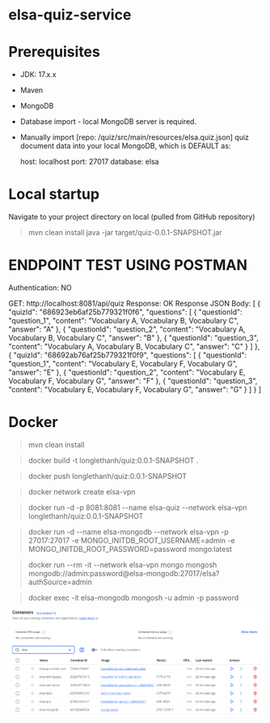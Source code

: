 # elsa-quiz-service

# Prerequisites 

- JDK: 17.x.x
- Maven
- MongoDB

- Database import - local MongoDB server is required.
- Manually import [repo: /quiz/src/main/resources/elsa.quiz.json] quiz document data into your local MongoDB,
which is DEFAULT as:

  host:       localhost 
  port:       27017
  database:   elsa

# Local startup

Navigate to your project directory on local (pulled from GitHub repository)

> mvn clean install
> java -jar target/quiz-0.0.1-SNAPSHOT.jar
>

# ENDPOINT TEST USING POSTMAN

Authentication: NO

GET: http://localhost:8081/api/quiz
Response: OK
Response JSON Body:
  [
    {
      "quizId": "686923eb6af25b779321f0f6",
      "questions": [
        {
          "questionId": "question_1",
          "content": "Vocabulary A, Vocabulary B, Vocabulary C",
          "answer": "A"
        },
        {
          "questionId": "question_2",
          "content": "Vocabulary A, Vocabulary B, Vocabulary C",
          "answer": "B"
        },
        {
          "questionId": "question_3",
          "content": "Vocabulary A, Vocabulary B, Vocabulary C",
          "answer": "C"
        }
      ]
    },
    {
      "quizId": "68692ab76af25b779321f0f9",
      "questions": [
        {
          "questionId": "question_1",
          "content": "Vocabulary E, Vocabulary F, Vocabulary G",
          "answer": "E"
        },
        {
          "questionId": "question_2",
          "content": "Vocabulary E, Vocabulary F, Vocabulary G",
          "answer": "F"
        },
        {
          "questionId": "question_3",
          "content": "Vocabulary E, Vocabulary F, Vocabulary G",
          "answer": "G"
        }
      ]
    }
  ]

# Docker

> mvn clean install

> docker build -t longlethanh/quiz:0.0.1-SNAPSHOT .

> docker push longlethanh/quiz:0.0.1-SNAPSHOT

> docker network create elsa-vpn

> docker run -d -p 8081:8081 --name elsa-quiz --network elsa-vpn longlethanh/quiz:0.0.1-SNAPSHOT

> docker run -d --name elsa-mongodb --network elsa-vpn -p 27017:27017 -e MONGO_INITDB_ROOT_USERNAME=admin -e MONGO_INITDB_ROOT_PASSWORD=password mongo:latest

> docker run --rm -it --network elsa-vpn mongo mongosh mongodb://admin:password@elsa-mongodb:27017/elsa?authSource=admin

> docker exec -it elsa-mongodb mongosh -u admin -p password

![img.png](containers.png)
